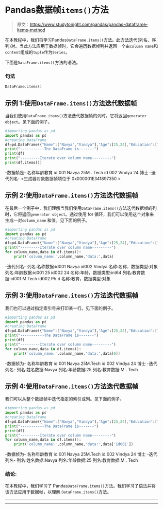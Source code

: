 # Pandas数据帧`items()`方法

> 原文：<https://www.studytonight.com/pandas/pandas-dataframe-items-method>

在本教程中，我们将学习Pandas`DataFrame.items()`方法。此方法迭代(列名、序列)对。当此方法应用于数据帧时，它会遍历数据帧列并返回一个由`column name`和`content`组成的`tuple`作为`Series`。

下面是`DataFrame.items()`方法的语法。

### 句法

```py
DataFrame.items()
```

## 示例 1:使用`DataFrame.items()`方法迭代数据帧

当我们使用`DataFrame.items()`方法迭代数据帧的列时，它将返回`generator object`。见下面的例子。

```py
#importing pandas as pd
import pandas as pd
#creating DataFrame
df=pd.DataFrame({"Name":["Navya","Vindya"],"Age":[25,24],"Education":["M.Tech","Ph.d"]},index=['id001', 'id002'])
print("-----------The DataFrame is-------")
print(df)
print("---------Iterate over column name---------")
print(df.items())
```

-数据帧是-
名称年龄教育
id 001 Navya 25M . Tech
id 002 Vindya 24 博士
-迭代列名-
<生成器对象数据帧项位于 0x000001E341897350 >

## 示例 2:使用`DataFrame.items()`方法迭代数据帧

在最后一个例子中，我们理解当我们使用`DataFrame.items()`方法迭代数据帧的列时，它将返回`generator object`。通过使用 for 循环，我们可以使用这个对象来生成一对`column_name` 和值。见下面的例子。

```py
#importing pandas as pd
import pandas as pd
#creating DataFrame
df=pd.DataFrame({"Name":["Navya","Vindya"],"Age":[25,24],"Education":["M.Tech","Ph.d"]},index=['id001', 'id002'])
print("---------Iterate over column name---------")
for column_name,data in df.items():
    print('column_name:',column_name,'data:',data)
```

-迭代列名-
列名:名称数据:id001 Navya
id002 Vindya
名称:名称，数据类型:对象
列名:年龄数据:id001 25
id002 24
名称:年龄，数据类型:int64
列名:教育数据:id001 M.Tech
id002 Ph.d
名称:教育，数据类型:对象

## 示例 3:使用`DataFrame.items()`方法迭代数据帧

我们也可以通过指定索引号来打印某一行。见下面的例子。

```py
#importing pandas as pd
import pandas as pd
#creating DataFrame
df=pd.DataFrame({"Name":["Navya","Vindya"],"Age":[25,24],"Education":["M.Tech","Ph.d"]},index=['id001', 'id002'])
print("-----------The DataFrame is-------")
print(df)
print("---------Iterate over column name---------")
for column_name,data in df.items():
    print('column_name:',column_name,'data:',data[0])
```

-数据帧为-
名称年龄教育
id 001 Navya 25M.Tech
id 002 Vindya 24 博士
-迭代列名-
列名:姓名数据:Navya
列名:年龄数据:25
列名:教育数据:M . Tech

## 示例 4:使用`DataFrame.items()`方法迭代数据帧

我们可以从整个数据帧中迭代指定的索引或列。见下面的例子。

```py
#importing pandas as pd
import pandas as pd
#creating DataFrame
df=pd.DataFrame({"Name":["Navya","Vindya"],"Age":[25,24],"Education":["M.Tech","Ph.d"]},index=['id001', 'id002'])
print("-----------The DataFrame is-------")
print(df)
print("---------Iterate over column name---------")
for column_name,data in df.items():
    print('column_name:',column_name,'data:',data['id001'])
```

-数据帧为-
名称年龄教育
id 001 Navya 25M.Tech
id 002 Vindya 24 博士
-迭代列名-
列名:姓名数据:Navya
列名:年龄数据:25
列名:教育数据:M . Tech

### 结论:

在本教程中，我们学习了 Pandas`DataFrame.items()`方法。我们学习了语法并将该方法应用于数据帧，以理解 `DataFrame.items()`方法。

* * *

* * *